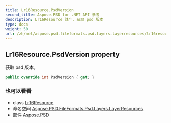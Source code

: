```yaml
---
title: Lr16Resource.PsdVersion
second_title: Aspose.PSD for .NET API 参考
description: Lr16Resource 财产. 获取 psd 版本
type: docs
weight: 50
url: /zh/net/aspose.psd.fileformats.psd.layers.layerresources/lr16resource/psdversion/
---
```

## Lr16Resource.PsdVersion property

获取 psd 版本。

```csharp
public override int PsdVersion { get; }
```

### 也可以看看

* class [Lr16Resource](../)
* 命名空间 [Aspose.PSD.FileFormats.Psd.Layers.LayerResources](../../lr16resource/)
* 部件 [Aspose.PSD](../../../)


